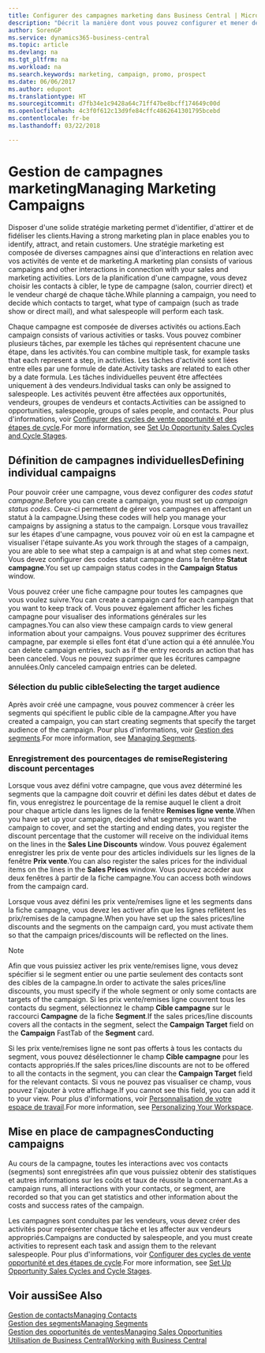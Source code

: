 ```yaml
---
title: Configurer des campagnes marketing dans Business Central | Microsoft Docs
description: "Décrit la manière dont vous pouvez configurer et mener des campagnes marketing dans Business Central afin de vous aider à identifier et attirer des prospects et à fidéliser les clients."
author: SorenGP
ms.service: dynamics365-business-central
ms.topic: article
ms.devlang: na
ms.tgt_pltfrm: na
ms.workload: na
ms.search.keywords: marketing, campaign, promo, prospect
ms.date: 06/06/2017
ms.author: edupont
ms.translationtype: HT
ms.sourcegitcommit: d7fb34e1c9428a64c71ff47be8bcff174649c00d
ms.openlocfilehash: 4c3f0f612c13d9fe84cffc4862641301795bcebd
ms.contentlocale: fr-be
ms.lasthandoff: 03/22/2018

---
```

# <a name="managing-marketing-campaigns"></a><span data-ttu-id="59d23-103">Gestion de campagnes marketing</span><span class="sxs-lookup"><span data-stu-id="59d23-103">Managing Marketing Campaigns</span></span>
<span data-ttu-id="59d23-104">Disposer d'une solide stratégie marketing permet d'identifier, d'attirer et de fidéliser les clients.</span><span class="sxs-lookup"><span data-stu-id="59d23-104">Having a strong marketing plan in place enables you to identify, attract, and retain customers.</span></span> <span data-ttu-id="59d23-105">Une stratégie marketing est composée de diverses campagnes ainsi que d'interactions en relation avec vos activités de vente et de marketing.</span><span class="sxs-lookup"><span data-stu-id="59d23-105">A marketing plan consists of various campaigns and other interactions in connection with your sales and marketing activities.</span></span> <span data-ttu-id="59d23-106">Lors de la planification d'une campagne, vous devez choisir les contacts à cibler, le type de campagne (salon, courrier direct) et le vendeur chargé de chaque tâche.</span><span class="sxs-lookup"><span data-stu-id="59d23-106">While planning a campaign, you need to decide which contacts to target, what type of campaign (such as trade show or direct mail), and what salespeople will perform each task.</span></span>

<span data-ttu-id="59d23-107">Chaque campagne est composée de diverses activités ou actions.</span><span class="sxs-lookup"><span data-stu-id="59d23-107">Each campaign consists of various activities or tasks.</span></span> <span data-ttu-id="59d23-108">Vous pouvez combiner plusieurs tâches, par exemple les tâches qui représentent chacune une étape, dans les activités.</span><span class="sxs-lookup"><span data-stu-id="59d23-108">You can combine multiple task, for example tasks that each represent a step, in activities.</span></span> <span data-ttu-id="59d23-109">Les tâches d'activité sont liées entre elles par une formule de date.</span><span class="sxs-lookup"><span data-stu-id="59d23-109">Activity tasks are related to each other by a date formula.</span></span> <span data-ttu-id="59d23-110">Les tâches individuelles peuvent être affectées uniquement à des vendeurs.</span><span class="sxs-lookup"><span data-stu-id="59d23-110">Individual tasks can only be assigned to salespeople.</span></span> <span data-ttu-id="59d23-111">Les activités peuvent être affectées aux opportunités, vendeurs, groupes de vendeurs et contacts.</span><span class="sxs-lookup"><span data-stu-id="59d23-111">Activities can be assigned to opportunities, salespeople, groups of sales people, and contacts.</span></span> <span data-ttu-id="59d23-112">Pour plus d'informations, voir [Configurer des cycles de vente opportunité et des étapes de cycle](marketing-how-setup-opportunity-sales-cycles-stages.md).</span><span class="sxs-lookup"><span data-stu-id="59d23-112">For more information, see [Set Up Opportunity Sales Cycles and Cycle Stages](marketing-how-setup-opportunity-sales-cycles-stages.md).</span></span>

## <a name="defining-individual-campaigns"></a><span data-ttu-id="59d23-113">Définition de campagnes individuelles</span><span class="sxs-lookup"><span data-stu-id="59d23-113">Defining individual campaigns</span></span>
<span data-ttu-id="59d23-114">Pour pouvoir créer une campagne, vous devez configurer des *codes statut campagne*.</span><span class="sxs-lookup"><span data-stu-id="59d23-114">Before you can create a campaign, you must set up *campaign status codes*.</span></span> <span data-ttu-id="59d23-115">Ceux-ci permettent de gérer vos campagnes en affectant un statut à la campagne.</span><span class="sxs-lookup"><span data-stu-id="59d23-115">Using these codes will help you manage your campaigns by assigning a status to the campaign.</span></span> <span data-ttu-id="59d23-116">Lorsque vous travaillez sur les étapes d'une campagne, vous pouvez voir où en est la campagne et visualiser l'étape suivante.</span><span class="sxs-lookup"><span data-stu-id="59d23-116">As you work through the stages of a campaign, you are able to see what step a campaign is at and what step comes next.</span></span> <span data-ttu-id="59d23-117">Vous devez configurer des codes statut campagne dans la fenêtre **Statut campagne**.</span><span class="sxs-lookup"><span data-stu-id="59d23-117">You set up campaign status codes in the **Campaign Status** window.</span></span>

<span data-ttu-id="59d23-118">Vous pouvez créer une fiche campagne pour toutes les campagnes que vous voulez suivre.</span><span class="sxs-lookup"><span data-stu-id="59d23-118">You can create a campaign card for each campaign that you want to keep track of.</span></span> <span data-ttu-id="59d23-119">Vous pouvez également afficher les fiches campagne pour visualiser des informations générales sur les campagnes.</span><span class="sxs-lookup"><span data-stu-id="59d23-119">You can also view these campaign cards to view general information about your campaigns.</span></span>
<span data-ttu-id="59d23-120">Vous pouvez supprimer des écritures campagne, par exemple si elles font état d'une action qui a été annulée.</span><span class="sxs-lookup"><span data-stu-id="59d23-120">You can delete campaign entries, such as if the entry records an action that has been canceled.</span></span> <span data-ttu-id="59d23-121">Vous ne pouvez supprimer que les écritures campagne annulées.</span><span class="sxs-lookup"><span data-stu-id="59d23-121">Only canceled campaign entries can be deleted.</span></span>

### <a name="selecting-the-target-audience"></a><span data-ttu-id="59d23-122">Sélection du public cible</span><span class="sxs-lookup"><span data-stu-id="59d23-122">Selecting the target audience</span></span>
<span data-ttu-id="59d23-123">Après avoir créé une campagne, vous pouvez commencer à créer les segments qui spécifient le public cible de la campagne.</span><span class="sxs-lookup"><span data-stu-id="59d23-123">After you have created a campaign, you can start creating segments that specify the target audience of the campaign.</span></span> <span data-ttu-id="59d23-124">Pour plus d'informations, voir [Gestion des segments](marketing-segments.md).</span><span class="sxs-lookup"><span data-stu-id="59d23-124">For more information, see [Managing Segments](marketing-segments.md).</span></span>

### <a name="registering-discount-percentages"></a><span data-ttu-id="59d23-125">Enregistrement des pourcentages de remise</span><span class="sxs-lookup"><span data-stu-id="59d23-125">Registering discount percentages</span></span>
<span data-ttu-id="59d23-126">Lorsque vous avez défini votre campagne, que vous avez déterminé les segments que la campagne doit couvrir et défini les dates début et dates de fin, vous enregistrez le pourcentage de la remise auquel le client a droit pour chaque article dans les lignes de la fenêtre **Remises ligne vente**.</span><span class="sxs-lookup"><span data-stu-id="59d23-126">When you have set up your campaign, decided what segments you want the campaign to cover, and set the starting and ending dates, you register the discount percentage that the customer will receive on the individual items on the lines in the **Sales Line Discounts** window.</span></span> <span data-ttu-id="59d23-127">Vous pouvez également enregistrer les prix de vente pour des articles individuels sur les lignes de la fenêtre **Prix vente**.</span><span class="sxs-lookup"><span data-stu-id="59d23-127">You can also register the sales prices for the individual items on the lines in the **Sales Prices** window.</span></span> <span data-ttu-id="59d23-128">Vous pouvez accéder aux deux fenêtres à partir de la fiche campagne.</span><span class="sxs-lookup"><span data-stu-id="59d23-128">You can access both windows from the campaign card.</span></span>

 <span data-ttu-id="59d23-129">Lorsque vous avez défini les prix vente/remises ligne et les segments dans la fiche campagne, vous devez les activer afin que les lignes reflètent les prix/remises de la campagne.</span><span class="sxs-lookup"><span data-stu-id="59d23-129">When you have set up the sales prices/line discounts and the segments on the campaign card, you must activate them so that the campaign prices/discounts will be reflected on the lines.</span></span>

> [!NOTE]  
>   <span data-ttu-id="59d23-130">Afin que vous puissiez activer les prix vente/remises ligne, vous devez spécifier si le segment entier ou une partie seulement des contacts sont des cibles de la campagne.</span><span class="sxs-lookup"><span data-stu-id="59d23-130">In order to activate the sales prices/line discounts, you must specify if the whole segment or only some contacts are targets of the campaign.</span></span> <span data-ttu-id="59d23-131">Si les prix vente/remises ligne couvrent tous les contacts du segment, sélectionnez le champ **Cible campagne** sur le raccourci **Campagne** de la fiche **Segment**.</span><span class="sxs-lookup"><span data-stu-id="59d23-131">If the sales prices/line discounts covers all the contacts in the segment, select the **Campaign Target** field on the **Campaign** FastTab of the **Segment** card.</span></span>

<span data-ttu-id="59d23-132">Si les prix vente/remises ligne ne sont pas offerts à tous les contacts du segment, vous pouvez désélectionner le champ **Cible campagne** pour les contacts appropriés.</span><span class="sxs-lookup"><span data-stu-id="59d23-132">If the sales prices/line discounts are not to be offered to all the contacts in the segment, you can clear the **Campaign Target** field for the relevant contacts.</span></span> <span data-ttu-id="59d23-133">Si vous ne pouvez pas visualiser ce champ, vous pouvez l'ajouter à votre affichage.</span><span class="sxs-lookup"><span data-stu-id="59d23-133">If you cannot see this field, you can add it to your view.</span></span> <span data-ttu-id="59d23-134">Pour plus d'informations, voir [Personnalisation de votre espace de travail](ui-personalization-user.md).</span><span class="sxs-lookup"><span data-stu-id="59d23-134">For more information, see [Personalizing Your Workspace](ui-personalization-user.md).</span></span>

## <a name="conducting-campaigns"></a><span data-ttu-id="59d23-135">Mise en place de campagnes</span><span class="sxs-lookup"><span data-stu-id="59d23-135">Conducting campaigns</span></span>
<span data-ttu-id="59d23-136">Au cours de la campagne, toutes les interactions avec vos contacts (segments) sont enregistrées afin que vous puissiez obtenir des statistiques et autres informations sur les coûts et taux de réussite la concernant.</span><span class="sxs-lookup"><span data-stu-id="59d23-136">As a campaign runs, all interactions with your contacts, or segment, are recorded so that you can get statistics and other information about the costs and success rates of the campaign.</span></span>

<span data-ttu-id="59d23-137">Les campagnes sont conduites par les vendeurs, vous devez créer des activités pour représenter chaque tâche et les affecter aux vendeurs appropriés.</span><span class="sxs-lookup"><span data-stu-id="59d23-137">Campaigns are conducted by salespeople, and you must create activities to represent each task and assign them to the relevant salespeople.</span></span> <span data-ttu-id="59d23-138">Pour plus d'informations, voir [Configurer des cycles de vente opportunité et des étapes de cycle](marketing-how-setup-opportunity-sales-cycles-stages.md).</span><span class="sxs-lookup"><span data-stu-id="59d23-138">For more information, see [Set Up Opportunity Sales Cycles and Cycle Stages](marketing-how-setup-opportunity-sales-cycles-stages.md).</span></span>

## <a name="see-also"></a><span data-ttu-id="59d23-139">Voir aussi</span><span class="sxs-lookup"><span data-stu-id="59d23-139">See Also</span></span>
[<span data-ttu-id="59d23-140">Gestion de contacts</span><span class="sxs-lookup"><span data-stu-id="59d23-140">Managing Contacts</span></span>](marketing-contacts.md)  
[<span data-ttu-id="59d23-141">Gestion des segments</span><span class="sxs-lookup"><span data-stu-id="59d23-141">Managing Segments</span></span>](marketing-segments.md)  
[<span data-ttu-id="59d23-142">Gestion des opportunités de ventes</span><span class="sxs-lookup"><span data-stu-id="59d23-142">Managing Sales Opportunities</span></span>](marketing-manage-sales-opportunities.md)  
[<span data-ttu-id="59d23-143">Utilisation de Business Central</span><span class="sxs-lookup"><span data-stu-id="59d23-143">Working with Business Central</span></span>](ui-work-product.md)  


